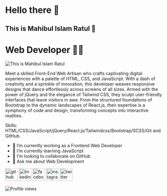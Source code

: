 # Hello there 👋

## This is Mahibul Islam Ratul 🥰
# Web Developer 👨‍💻

![This is Mahibul Islam Ratul](https://www.linkpicture.com/q/git-hub-banner.png)

Meet a skilled Front-End Web Artisan who crafts captivating digital experiences with a palette of HTML, CSS, and JavaScript. With a dash of creativity and a sprinkle of innovation, this developer weaves responsive designs that dance effortlessly across screens of all sizes. Armed with the power of jQuery and the elegance of Tailwind CSS, they sculpt user-friendly interfaces that leave visitors in awe. From the structured foundations of Bootstrap to the dynamic landscapes of React.js, their expertise is a symphony of code and design, transforming concepts into interactive realities.

Skills: HTML/CSS/JavaScript/jQuery/React.js/Tailwindcss/Bootstrap/SCSS/Git and GitHub.

- 🔭 I’m currently working as a Frontend Web Developer 
- 🌱 I’m currently learning JavaScript
- 👯 I’m looking to collaborate on GitHub 
- 💬 Ask me about Web Development

[<img src='https://cdn.jsdelivr.net/npm/simple-icons@3.0.1/icons/github.svg' alt='github' height='40'>](https://github.com/https://github.com/webdevratul)  [<img src='https://cdn.jsdelivr.net/npm/simple-icons@3.0.1/icons/linkedin.svg' alt='linkedin' height='40'>](https://www.linkedin.com/in/https://www.linkedin.com/in/mahibul-islam-ratul-493b9a259//)  [<img src='https://cdn.jsdelivr.net/npm/simple-icons@3.0.1/icons/facebook.svg' alt='facebook' height='40'>](https://www.facebook.com/https://www.facebook.com/)  [<img src='https://cdn.jsdelivr.net/npm/simple-icons@3.0.1/icons/instagram.svg' alt='instagram' height='40'>](https://www.instagram.com/https://www.instagram.com/mahibul_islam_ratul//)  [<img src='https://cdn.jsdelivr.net/npm/simple-icons@3.0.1/icons/twitter.svg' alt='twitter' height='40'>](https://twitter.com/https://twitter.com/MahibulRatul)  


![Profile views](https://gpvc.arturio.dev/https://github.com/webdevratul) 


 





